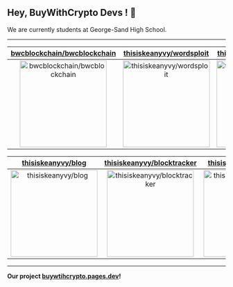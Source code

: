 ## Hey, BuyWithCrypto Devs ! 👋

We are currently students at George-Sand High School.

---

| [bwcblockchain/bwcblockchain](https://github.com/bwcblockchain/bwcblockchain) | [thisiskeanyvy/wordsploit](https://github.com/thisiskeanyvy/wordsploit) | [thisiskeanyvy/webstatus](https://github.com/thisiskeanyvy/webstatus) |
| :-: | :-: | :-: |
| <a href="https://github.com/bwcblockchain/bwcblockchain"><img src="https://github.com/bwcblockchain/bwcblockchain/raw/main/DISPLAY.jpg" alt="bwcblockchain/bwcblockchain" title="bwcblockchain/bwcblockchain" width="200" height="200"></a> | <a href="https://github.com/thisiskeanyvy/wordsploit"><img src="https://github.com/bwcblockchain/bwcblockchain/raw/main/DISPLAY.jpg" alt="thisiskeanyvy/wordsploit" title="thisiskeanyvy/wordsploit" width="200" height="200"></a> | <a href="https://github.com/thisiskeanyvy/webstatus"><img src="https://github.com/bwcblockchain/bwcblockchain/raw/main/DISPLAY.jpg" alt="thisiskeanyvy/webstatus" title="thisiskeanyvy/webstatus" width="200" height="200"></a> |

| [thisiskeanyvy/blog](https://github.com/thisiskeanyvy/blog) | [thisiskeanyvy/blocktracker](https://github.com/thisiskeanyvy/blocktracker) | [thisiskeanyvy/portfolio](https://github.com/thisiskeanyvy/portfolio) |
| :-: | :-: | :-: |
| <a href="https://github.com/thisiskeanyvy/blog"><img src="https://github.com/bwcblockchain/bwcblockchain/raw/main/DISPLAY.jpg" alt="thisiskeanyvy/blog" title="thisiskeanyvy/blog" width="200" height="200"></a> | <a href="https://github.com/thisiskeanyvy/blocktracker"><img src="https://github.com/bwcblockchain/bwcblockchain/raw/main/DISPLAY.jpg" alt="thisiskeanyvy/blocktracker" title="thisiskeanyvy/blocktracker" width="200" height="200"></a> | <a href="https://github.com/thisiskeanyvy/portfolio"><img src="https://github.com/bwcblockchain/bwcblockchain/raw/main/DISPLAY.jpg" alt="thisiskeanyvy/portfolio" title="thisiskeanyvy/portfolio" width="200" height="200"></a> |



---

**Our project [buywtihcrypto.pages.dev](https://buywtihcrypto.pages.dev)!**